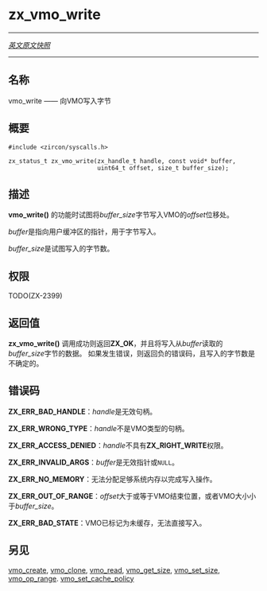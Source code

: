 # zx_vmo_write
---

[*英文原文快照*](https://github.com/fuchsia-mirror/zircon/blob/679b2f9ea950d56a34c40a808dc78a9d45db0917/docs/syscalls/vmo_write.md)

---
<!-- ## NAME -->
## 名称

<!-- vmo_write - write bytes to the VMO -->
vmo_write —— 向VMO写入字节

<!-- ## SYNOPSIS -->
## 概要

```
#include <zircon/syscalls.h>

zx_status_t zx_vmo_write(zx_handle_t handle, const void* buffer,
                         uint64_t offset, size_t buffer_size);

```

<!-- ## DESCRIPTION -->
## 描述

<!-- **vmo_write**() attempts to write exactly *buffer_size* bytes to a VMO at *offset*. -->
**vmo_write()** 的功能时试图将*buffer_size*字节写入VMO的*offset*位移处。
<!-- 
*buffer* pointer to a user buffer to write bytes from. -->
*buffer*是指向用户缓冲区的指针，用于字节写入。

<!-- *buffer_size* number of bytes to attempt to write. -->
*buffer_size*是试图写入的字节数。

<!-- ## RIGHTS -->
## 权限

TODO(ZX-2399)

<!-- ## RETURN VALUE -->
## 返回值

<!-- **zx_vmo_write**() returns **ZX_OK** on success, and exactly *buffer_size* bytes will
have been written from *buffer*.
In the event of failure, a negative error value is returned, and the number of
bytes written from *buffer* is undefined. -->
**zx_vmo_write()** 调用成功则返回**ZX_OK**，并且将写入从*buffer*读取的*buffer_size*字节的数据。
如果发生错误，则返回负的错误码，且写入的字节数是不确定的。

<!-- ## ERRORS -->
## 错误码

<!-- **ZX_ERR_BAD_HANDLE**  *handle* is not a valid handle. -->
**ZX_ERR_BAD_HANDLE**：*handle*是无效句柄。

<!-- **ZX_ERR_WRONG_TYPE**  *handle* is not a VMO handle. -->
**ZX_ERR_WRONG_TYPE**：*handle*不是VMO类型的句柄。

<!-- **ZX_ERR_ACCESS_DENIED**  *handle* does not have the **ZX_RIGHT_WRITE** right. -->
**ZX_ERR_ACCESS_DENIED**：*handle*不具有**ZX_RIGHT_WRITE**权限。

<!-- **ZX_ERR_INVALID_ARGS**  *buffer* is an invalid pointer or NULL. -->
**ZX_ERR_INVALID_ARGS**：*buffer*是无效指针或`NULL`。

<!-- **ZX_ERR_NO_MEMORY**  Failure to allocate system memory to complete write. -->
**ZX_ERR_NO_MEMORY**：无法分配足够系统内存以完成写入操作。

<!-- **ZX_ERR_OUT_OF_RANGE**  *offset* starts at or beyond the end of the VMO, or VMO is shorter than *buffer_size*. -->
**ZX_ERR_OUT_OF_RANGE**：*offset*大于或等于VMO结束位置，或者VMO大小小于*buffer_size*。

<!-- **ZX_ERR_BAD_STATE**  VMO has been marked uncached and is not directly writable. -->
**ZX_ERR_BAD_STATE**：VMO已标记为未缓存，无法直接写入。

<!-- ## SEE ALSO -->
## 另见

[vmo_create](vmo_create.md),
[vmo_clone](vmo_clone.md),
[vmo_read](vmo_read.md),
[vmo_get_size](vmo_get_size.md),
[vmo_set_size](vmo_set_size.md),
[vmo_op_range](vmo_op_range.md).
[vmo_set_cache_policy](vmo_set_cache_policy.md)